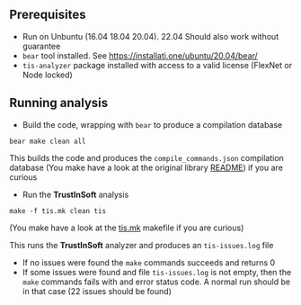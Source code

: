 ## Prerequisites
- Run on Unbuntu (16.04 18.04 20.04). 22.04 Should also work without guarantee
- `bear` tool installed. See https://installati.one/ubuntu/20.04/bear/
- `tis-analyzer` package installed with access to a valid license (FlexNet or Node locked)

## Running analysis
- Build the code, wrapping with `bear` to produce a compilation database

`bear make clean all`

  This builds the code and produces the `compile_commands.json` compilation database
  (You make have a look at the original library [README](./README)) if you are curious

- Run the **TrustInSoft** analysis

`make -f tis.mk clean tis`

  (You make have a look at the [tis.mk](./tis.mk) makefile if you are curious)

  This runs the **TrustInSoft** analyzer and produces an `tis-issues.log` file

  - If no issues were found the `make` commands succeeds and returns 0
  - If some issues were found and file `tis-issues.log` is not empty, then the `make` commands fails with and error status code.
    A normal run should be in that case (22 issues should be found)